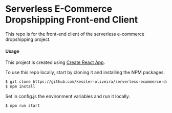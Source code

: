 # Serverless E-Commerce Dropshipping Front-end Client

This repo is for the front-end client of the serverless e-commerce dropshipping project.

#### Usage

This project is created using [Create React App](https://github.com/facebookincubator/create-react-app).

To use this repo locally, start by cloning it and installing the NPM packages.

``` bash
$ git clone https://github.com/kessler-oliveira/serverless-ecommerce-dropshipping-frontend-client.git
$ npm install
```

Set in config.js the environment variables and run it locally.

``` bash
$ npm run start
```
